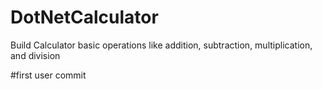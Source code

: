 # DotNetCalculator
Build Calculator basic operations like addition, subtraction, multiplication, and division


#first user commit